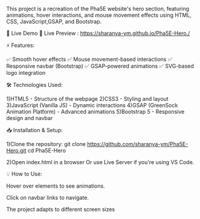 This project is a recreation of the Pha5E website's hero section, featuring animations, hover interactions, and mouse movement effects using HTML, CSS, JavaScript,GSAP, and Bootstrap.



🚀 Live Demo
🔗 Live Preview : https://sharanya-ym.github.io/Pha5E-Hero./




⚡ Features:

✅ Smooth hover effects
✅ Mouse movement-based interactions
✅ Responsive navbar (Bootstrap)
✅ GSAP-powered animations
✅ SVG-based logo integration


🛠️ Technologies Used:

1)HTML5 - Structure of the webpage
2)CSS3 - Styling and layout
3)JavaScript (Vanilla JS) - Dynamic interactions
4)GSAP (GreenSock Animation Platform) - Advanced animations
5)Bootstrap 5 - Responsive design and navbar


📥 Installation & Setup:

1)Clone the repository:
git clone https://github.com/sharanya-ym/Pha5E-Hero.git
cd Pha5E-Hero

2)Open index.html in a browser
Or use Live Server if you're using VS Code.



💡 How to Use:

Hover over elements to see animations.

Click on navbar links to navigate.

The project adapts to different screen sizes



